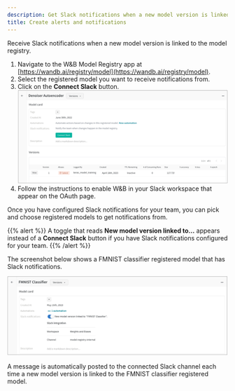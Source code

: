 ```yaml
---
description: Get Slack notifications when a new model version is linked to the model registry.
title: Create alerts and notifications
---
```


<!-- # Notifications for new model versions -->
Receive Slack notifications when a new model version is linked to the model registry. 


1. Navigate to the W&B Model Registry app at [https://wandb.ai/registry/model](https://wandb.ai/registry/model).
2. Select the registered model you want to receive notifications from.
3. Click on the **Connect Slack** button.
    ![](/images/models/connect_to_slack.png)
4. Follow the instructions to enable W&B in your Slack workspace that appear on the OAuth page.


Once you have configured Slack notifications for your team, you can pick and choose registered models to get notifications from. 

{{% alert %}}
A toggle that reads **New model version linked to...** appears instead of a **Connect Slack** button if you have Slack notifications configured for your team.
{{% /alert %}}

The screenshot below shows a FMNIST classifier registered model that has Slack notifications. 

![](/images/models/conect_to_slack_fmnist.png)

A message is automatically posted to the connected Slack channel each time a new model version is linked to the FMNIST classifier registered model.
